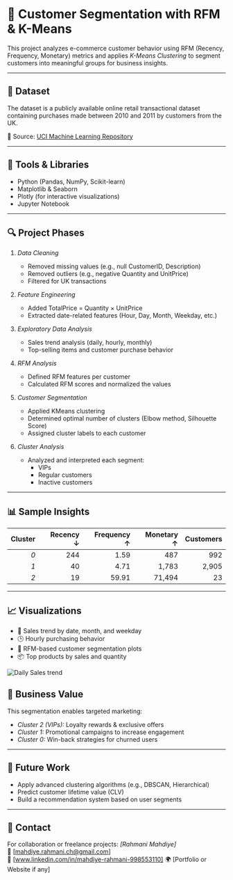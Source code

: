 # 🧠 Customer Segmentation with RFM & K-Means

This project analyzes e-commerce customer behavior using RFM (Recency, Frequency, Monetary) metrics and applies *K-Means Clustering* to segment customers into meaningful groups for business insights.

---

## 📂 Dataset

The dataset is a publicly available online retail transactional dataset containing purchases made between 2010 and 2011 by customers from the UK.

📎 Source: [UCI Machine Learning Repository](https://archive.ics.uci.edu/ml/datasets/Online+Retail)

---

## 🧰 Tools & Libraries

- Python (Pandas, NumPy, Scikit-learn)
- Matplotlib & Seaborn
- Plotly (for interactive visualizations)
- Jupyter Notebook

---

## 🔍 Project Phases

1. *Data Cleaning*
   - Removed missing values (e.g., null CustomerID, Description)
   - Removed outliers (e.g., negative Quantity and UnitPrice)
   - Filtered for UK transactions

2. *Feature Engineering*
   - Added TotalPrice = Quantity × UnitPrice
   - Extracted date-related features (Hour, Day, Month, Weekday, etc.)

3. *Exploratory Data Analysis*
   - Sales trend analysis (daily, hourly, monthly)
   - Top-selling items and customer purchase behavior

4. *RFM Analysis*
   - Defined RFM features per customer
   - Calculated RFM scores and normalized the values

5. *Customer Segmentation*
   - Applied KMeans clustering
   - Determined optimal number of clusters (Elbow method, Silhouette Score)
   - Assigned cluster labels to each customer

6. *Cluster Analysis*
   - Analyzed and interpreted each segment:
     - VIPs
     - Regular customers
     - Inactive customers

---

## 📊 Sample Insights

| Cluster | Recency ↓ | Frequency ↑ | Monetary ↑ | Customers |
|--------:|----------:|------------:|------------:|----------:|
| *0*   | 244       | 1.59        | 487         | 992       |
| *1*   | 40        | 4.71        | 1,783       | 2,905     |
| *2*   | 19        | 59.91       | 71,494      | 23        |

---

## 📈 Visualizations

- 📅 Sales trend by date, month, and weekday
- 🕒 Hourly purchasing behavior
- 🎯 RFM-based customer segmentation plots
- 📦 Top products by sales and quantity

![Daily Sales trend](https://github.com/user-attachments/assets/d881b194-ee38-43f6-9252-77a00b5a95c4)



## 🎯 Business Value

This segmentation enables targeted marketing:
- *Cluster 2 (VIPs):* Loyalty rewards & exclusive offers
- *Cluster 1:* Promotional campaigns to increase engagement
- *Cluster 0:* Win-back strategies for churned users

---

## 🚀 Future Work

- Apply advanced clustering algorithms (e.g., DBSCAN, Hierarchical)
- Predict customer lifetime value (CLV)
- Build a recommendation system based on user segments

---

## 📧 Contact

For collaboration or freelance projects:
*[Rahmani Mahdiye]*  
📧 [mahdiye.rahmani.ch@gmail.com]  
🔗 [www.linkedin.com/in/mahdiye-rahmani-998553110] 
🌍 [Portfolio or Website if any]
